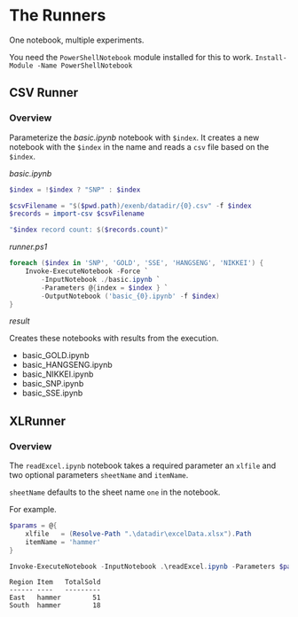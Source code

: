 # The Runners

One notebook, multiple experiments.

You need the `PowerShellNotebook` module installed for this to work. `Install-Module -Name PowerShellNotebook`

## CSV Runner
### Overview

Parameterize the _basic.ipynb_ notebook with `$index`. It creates a new notebook with the `$index` in the name and reads a `csv` file based on the `$index`.

_basic.ipynb_

```powershell
$index = !$index ? "SNP" : $index

$csvFilename = "$($pwd.path)/exenb/datadir/{0}.csv" -f $index
$records = import-csv $csvFilename

"$index record count: $($records.count)"
```

_runner.ps1_

```powershell
foreach ($index in 'SNP', 'GOLD', 'SSE', 'HANGSENG', 'NIKKEI') {
    Invoke-ExecuteNotebook -Force `
        -InputNotebook ./basic.ipynb `
        -Parameters @{index = $index } `
        -OutputNotebook ('basic_{0}.ipynb' -f $index)
}
```

_result_

Creates these notebooks with results from the execution.

- basic_GOLD.ipynb
- basic_HANGSENG.ipynb
- basic_NIKKEI.ipynb
- basic_SNP.ipynb
- basic_SSE.ipynb

## XLRunner
### Overview

The `readExcel.ipynb` notebook takes a required parameter an `xlfile` and two optional parameters `sheetName` and `itemName`.

`sheetName` defaults to the sheet name `one` in the notebook.

For example.

```powershell
$params = @{
    xlfile   = (Resolve-Path ".\datadir\excelData.xlsx").Path
    itemName = 'hammer'
}

Invoke-ExecuteNotebook -InputNotebook .\readExcel.ipynb -Parameters $params
```

```
Region Item   TotalSold
------ ----   ---------
East   hammer        51
South  hammer        18
```